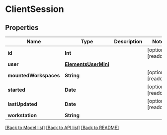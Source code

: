 # ClientSession

## Properties

Name | Type | Description | Notes
------------ | ------------- | ------------- | -------------
**id** | **Int** |  | [optional] [readonly] 
**user** | [**ElementsUserMini**](ElementsUserMini.md) |  | 
**mountedWorkspaces** | **String** |  | [optional] [readonly] 
**started** | **Date** |  | [optional] [readonly] 
**lastUpdated** | **Date** |  | [optional] [readonly] 
**workstation** | **String** |  | 

[[Back to Model list]](../#documentation-for-models) [[Back to API list]](../#documentation-for-api-endpoints) [[Back to README]](../)


